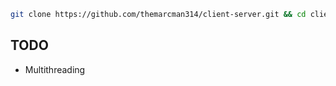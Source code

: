 ```bash
git clone https://github.com/themarcman314/client-server.git && cd client-server
```
## TODO
- Multithreading
